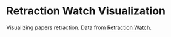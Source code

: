 # Retraction Watch Visualization

Visualizing papers retraction. Data from [Retraction Watch](https://gitlab.com/crossref/retraction-watch-data).
